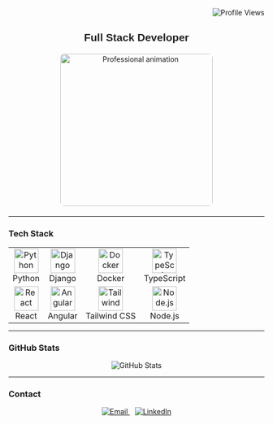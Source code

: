 <p align="right">
  <img src="https://gpvc.arturio.dev/LeviMaycon?v=3" alt="Profile Views" />
</p>

<h2 align="center" style="font-weight: 600; font-family: Arial, sans-serif; color: #222;">
  Full Stack Developer
</h2>

<div align="center" style="margin: 20px 0;">
  <img src="https://user-images.githubusercontent.com/74038190/235224431-e8c8c12e-e725-4fdd-bf73-11b47a49b39d.gif" alt="Professional animation" width="300" style="border-radius: 8px;" />
</div>

---

### Tech Stack

<table align="center" cellpadding="10" cellspacing="0" style="margin: auto;">
  <tr>
    <td align="center"><img src="https://skillicons.dev/icons?i=python" width="48" alt="Python" /><br>Python</td>
    <td align="center"><img src="https://skillicons.dev/icons?i=django" width="48" alt="Django" /><br>Django</td>
    <td align="center"><img src="https://skillicons.dev/icons?i=docker" width="48" alt="Docker" /><br>Docker</td>
    <td align="center"><img src="https://skillicons.dev/icons?i=ts" width="48" alt="TypeScript" /><br>TypeScript</td>
  </tr>
  <tr>
    <td align="center"><img src="https://skillicons.dev/icons?i=react" width="48" alt="React" /><br>React</td>
    <td align="center"><img src="https://skillicons.dev/icons?i=angular" width="48" alt="Angular" /><br>Angular</td>
    <td align="center"><img src="https://skillicons.dev/icons?i=tailwind" width="48" alt="Tailwind" /><br>Tailwind CSS</td>
    <td align="center"><img src="https://skillicons.dev/icons?i=nodejs" width="48" alt="Node.js" /><br>Node.js</td>
  </tr>
</table>

---

### GitHub Stats

<p align="center">
  <img src="https://github-readme-stats.vercel.app/api?username=LeviMaycon&show_icons=true&theme=default" alt="GitHub Stats" />
</p>

---

### Contact

<p align="center">
  <a href="mailto:levioficial361@gmail.com" target="_blank" rel="noopener noreferrer" style="margin-right: 10px;">
    <img src="https://img.shields.io/badge/Email-D14836?style=for-the-badge&logo=gmail&logoColor=white" alt="Email" />
  </a>
  <a href="https://www.linkedin.com/in/levimaycon/" target="_blank" rel="noopener noreferrer">
    <img src="https://img.shields.io/badge/LinkedIn-0077B5?style=for-the-badge&logo=linkedin&logoColor=white" alt="LinkedIn" />
  </a>
</p>
